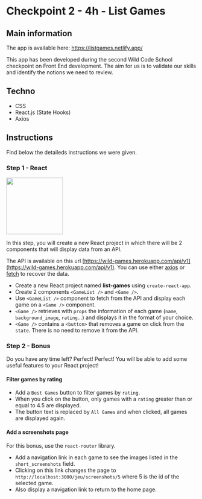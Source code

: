# Checkpoint 2 - 4h - List Games

## Main information

The app is available here: <https://listgames.netlify.app/>

This app has been developed during the second Wild Code School checkpoint on Front End development. The aim for us is to validate our skills and identify the notions we need to review.

## Techno

- CSS
- React.js (State Hooks)
- Axios 

## Instructions

Find below the  detaileds instructions we were given.

### Step 1 - React

<img src="https://giphygifs.s3.amazonaws.com/media/14hVsVZomE4hj2/giphy.gif" height="150">

In this step, you will create a new React project in which there will be 2 components that will display data from an API.

The API is available on this url [https://wild-games.herokuapp.com/api/v1](https://wild-games.herokuapp.com/api/v1).
You can use either [axios](https://github.com/axios/axios) or [fetch](https://developer.mozilla.org/fr/docs/Web/API/Fetch_API/Using_Fetch) to recover the data.


- Create a new React project named **list-games** using `create-react-app`.
- Create 2 components `<GameList />` and `<Game />`.
- Use `<GameList />` component to fetch from the API and display each game on a `<Game />` component.
- `<Game />` retrieves with `props` the information of each game (`name`, `background_image`, `rating`...) and displays it in the format of your choice.
- `<Game />` contains a `<button>` that removes a game on click from the `state`. There is no need to remove it from the API.

### Step 2 - Bonus

Do you have any time left? Perfect! Perfect! You will be able to add some useful features to your React project!

#### Filter games by rating

- Add a `Best Games` button to filter games by `rating`.
- When you click on the button, only games with a `rating` greater than or equal to 4.5 are displayed.
- The button text is replaced by `All Games` and when clicked, all games are displayed again.

#### Add a screenshots page

For this bonus, use the `react-router` library.

- Add a navigation link in each game to see the images listed in the `short_screenshots` field. 
- Clicking on this link changes the page to `http://localhost:3000/jeu/screenshots/5` where 5 is the id of the selected game.
- Also display a navigation link to return to the home page.
